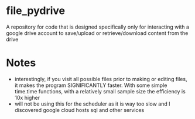 # file_pydrive
A repository for code that is designed specifically only for interacting with a google drive account to save/upload or retrieve/download content from the drive

# Notes
- interestingly, if you visit all possible files prior to making or editing files, it makes the program SIGNIFICANTLY faster. With some simple time.time functions, with a relatively small sample size the efficiency is 10x higher 
- will not be using this for the scheduler as it is way too slow and I discovered google cloud hosts sql and other services 
